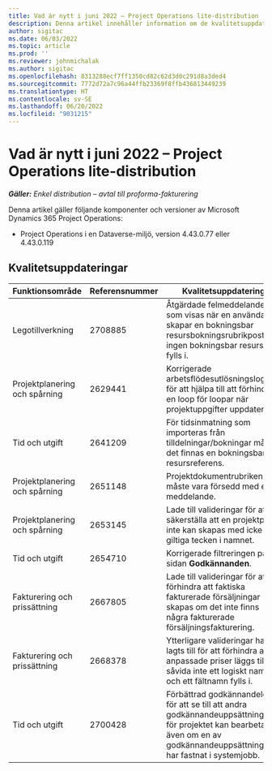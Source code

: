 ```yaml
---
title: Vad är nytt i juni 2022 – Project Operations lite-distribution
description: Denna artikel innehåller information om de kvalitetsuppdateringar som är tillgängliga i distributionsversionen av Microsoft Dynamics 365 Project Operations lite för juni 2022.
author: sigitac
ms.date: 06/03/2022
ms.topic: article
ms.prod: ''
ms.reviewer: johnmichalak
ms.author: sigitac
ms.openlocfilehash: 8313288ecf7ff1350cd82c62d3d0c291d8a3ded4
ms.sourcegitcommit: 7772d72a7c96a44ffb23369f8ffb436813449239
ms.translationtype: HT
ms.contentlocale: sv-SE
ms.lasthandoff: 06/20/2022
ms.locfileid: "9031215"
---
```

# <a name="whats-new-june-2022---project-operations-lite-deployment"></a>Vad är nytt i juni 2022 – Project Operations lite-distribution

_**Gäller:** Enkel distribution – avtal till proforma-fakturering_

Denna artikel gäller följande komponenter och versioner av Microsoft Dynamics 365 Project Operations:

- Project Operations i en Dataverse-miljö, version 4.43.0.77 eller 4.43.0.119

## <a name="quality-updates"></a>Kvalitetsuppdateringar

| Funktionsområde | Referensnummer | Kvalitetsuppdatering |
| --- | --- | --- |
| Legotillverkning | 2708885 | Åtgärdade felmeddelandet som visas när en användare skapar en bokningsbar resursbokningsrubrikpost där ingen bokningsbar resurs fylls i. |
| Projektplanering och spårning | 2629441 | Korrigerade arbetsflödesutlösningslogiken för att hjälpa till att förhindra en loop för loopar när projektuppgifter uppdateras. |
| Tid och utgift | 2641209 | För tidsinmatning som importeras från tilldelningar/bokningar måste det finnas en bokningsbar resursreferens. |
| Projektplanering och spårning | 2651148 | Projektdokumentrubriken måste vara försedd med ett meddelande.|
| Projektplanering och spårning | 2653145 | Lade till valideringar för att säkerställa att en projektpost inte kan skapas med icke-giltiga tecken i namnet. |
| Tid och utgift | 2654710 | Korrigerade filtreringen på sidan **Godkännanden**. |
| Fakturering och prissättning | 2667805 | Lade till valideringar för att förhindra att faktiska fakturerade försäljningar skapas om det inte finns några fakturerade försäljningsfakturering. |
| Fakturering och prissättning | 2668378 | Ytterligare valideringar har lagts till för att förhindra att anpassade priser läggs till såvida inte ett logiskt namn och ett fältnamn fylls i. |
| Tid och utgift | 2700428 | Förbättrad godkännandelogik för att se till att andra godkännandeuppsättningar för projektet kan bearbetas även om en av godkännandeuppsättningarna har fastnat i systemjobb. |
